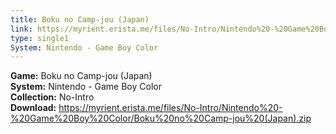 ```yaml
---
title: Boku no Camp-jou (Japan)
link: https://myrient.erista.me/files/No-Intro/Nintendo%20-%20Game%20Boy%20Color/Boku%20no%20Camp-jou%20(Japan).zip
type: single1
System: Nintendo - Game Boy Color
---
```

<b>Game:</b> Boku no Camp-jou (Japan)<br>
<b>System:</b> Nintendo - Game Boy Color<br>
<b>Collection:</b> No-Intro<br>
<b>Download:</b> https://myrient.erista.me/files/No-Intro/Nintendo%20-%20Game%20Boy%20Color/Boku%20no%20Camp-jou%20(Japan).zip